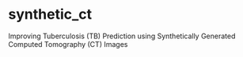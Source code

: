 # synthetic_ct
Improving Tuberculosis (TB) Prediction using Synthetically Generated Computed Tomography (CT) Images

